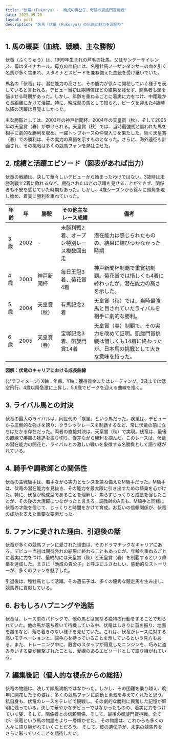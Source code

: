 ```yaml
---
title: "伏竜 (Fukuryu) -  晩成の貴公子、奇跡の凱旋門賞挑戦"
date: 2025-05-20
layout: post
description: "名馬『伏竜 (Fukuryu)』の伝説と魅力を深堀り"
---
```


## 1. 馬の概要（血統、戦績、主な勝鞍）

伏竜（ふくりゅう）は、1999年生まれの芦毛の牡馬。父はサンデーサイレンス、母はダイナカール。母方の血統には、名種牡馬ノーザンダンサーの血を引く名馬が多く含まれ、スタミナとスピードを兼ね備えた血統を受け継いでいた。

馬名の「伏竜」は、潜在能力の高さと、その能力が徐々に開花していく様子を表していると言われる。デビュー当初は期待値ほどの結果を残せず、関係者も頭を悩ませる時期があった。しかし、年齢を重ねるごとに着実に力をつけ、中距離から長距離にかけて活躍。特に、晩成型の馬として知られ、ピークを迎えた4歳時以降の活躍は目覚ましかった。

主な勝鞍としては、2003年の神戸新聞杯、2004年の天皇賞（秋）、そして2005年の天皇賞（春）が挙げられる。天皇賞（秋）では、当時最強馬と謳われた馬を相手に劇的な勝利を収め、一躍トップホースの仲間入りを果たした。続く天皇賞（春）での勝利は、その実力の真価を示すものとなった。さらに、海外遠征も計画され、その挑戦は多くの競馬ファンを熱狂させた。


## 2. 成績と活躍エピソード（図表があれば出力）

伏竜の戦績は、決して華々しいデビューから始まったわけではない。3歳時は未勝利戦で2着に敗れるなど、期待されたほどの活躍を見せることができず、関係者も不安を感じていた時期もあった。しかし、4歳シーズンから徐々に頭角を現し始め、着実に勝利を重ねていった。

| 年齢 | 年 | 勝鞍                                   | その他主なレース成績                                 | 備考                                                                 |
|------|---|----------------------------------------|------------------------------------------------------|----------------------------------------------------------------------|
| 3歳   | 2002 | -                                       | 未勝利戦2着、オープン特別レース複数回出走             | 潜在能力は感じられたものの、結果に結びつかなかった時期                    |
| 4歳   | 2003 | 神戸新聞杯                             | 毎日王冠3着、菊花賞4着                               | 神戸新聞杯制覇で重賞初制覇。菊花賞では惜しくも4着に終わったが、潜在能力の高さを示した。 |
| 5歳   | 2004 | 天皇賞（秋）                           | 有馬記念2着                                         | 天皇賞（秋）では、当時最強馬と目されていたライバルを相手に劇的な勝利。 |
| 6歳   | 2005 | 天皇賞（春）                           | 宝塚記念3着、凱旋門賞14着                              | 天皇賞（春）制覇で、その実力を改めて証明。凱旋門賞挑戦は惜しくも14着に終わったが、日本馬の挑戦として大きな意味を持った。 |


**図解：伏竜のキャリアにおける成長曲線**

(グラフイメージ) X軸：年齢、Y軸：獲得賞金またはレーティング。3歳までは低空飛行、4歳以降急激に上昇し、5,6歳でピークを迎える曲線を描く。


## 3. ライバル馬との対決

伏竜の最大のライバルは、同世代の「疾風」という馬だった。疾風は、デビューから圧倒的な強さを誇り、クラシックレースを制覇するなど、常に伏竜の前に立ちはだかる存在だった。両者の直接対決は、天皇賞（秋）で実現。伏竜は、最後の直線で疾風の猛追を振り切り、僅差ながら勝利を掴んだ。このレースは、伏竜の潜在能力の開花と、ライバルとの激しい戦いを象徴する名勝負として語り継がれている。


## 4. 騎手や調教師との関係性

伏竜の主戦騎手は、若手ながら実力とセンスを兼ね備えたM騎手だった。M騎手は、伏竜の潜在能力を見抜き、その能力を最大限に引き出すための騎乗を心がけた。特に、伏竜が晩成型であることを理解し、焦らずじっくりと成長を促したことが、その後の大活躍につながったと言える。調教師のA氏も、M騎手と同様に伏竜の才能を信じて、じっくりと時間をかけて育成。お互いの信頼関係が、伏竜の成功を支えた重要な要素だった。


## 5. ファンに愛された理由、引退後の話

伏竜が多くの競馬ファンに愛された理由は、そのドラマチックなキャリアにある。デビュー当初は期待外れの結果に終わることもあったが、年齢を重ねるごとに着実に力をつけ、最終的には天皇賞（秋）と天皇賞（春）を制覇するという偉業を達成した。まさに「晩成の貴公子」と呼ぶにふさわしい、感動的なストーリーが、多くのファンを魅了した。

引退後は、種牡馬として活躍。その遺伝子は、多くの優秀な競走馬を生み出し、競馬界に貢献している。


## 6. おもしろハプニングや逸話

伏竜は、レース前のパドックで、他の馬とは異なる独特の行動をすることで知られていた。他の馬が落ち着いて待機している中、伏竜はしきりに首を振り、地面を蹴るなど、落ち着きのない様子を見せていた。これは、伏竜がレースに対する高いモチベーションと、闘争心を持っていることを示しているという見方もある。また、トレーニング中に、厩舎のスタッフが用意したニンジンを、巧みに盗み食いする姿が目撃されたことも、愛嬌のあるエピソードとして語り継がれている。


## 7. 編集後記（個人的な視点からの総括）

伏竜の物語は、決して順風満帆ではなかった。しかし、その困難を乗り越え、晩年に開花したその姿は、多くの競馬ファンに感動と勇気を与えてくれたと思う。私自身も、伏竜のレースをテレビで観戦し、その劇的な勝利に興奮した記憶が鮮明に残っている。決して華やかなデビューではなかったものの、着実に力をつけていく姿、そして、関係者との信頼関係、そして、最後の凱旋門賞挑戦。全てが、伏竜という馬の物語をより一層輝かせた。  その物語は、これからも多くの人々に語り継がれていくことだろう。  そして、彼の遺伝子が、未来の競馬界をさらに彩っていくことを期待したい。
